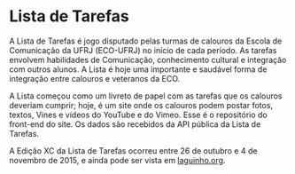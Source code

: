 # Lista de Tarefas
A Lista de Tarefas é jogo disputado pelas turmas de calouros da Escola de Comunicação da UFRJ (ECO-UFRJ) no início de cada período. As tarefas envolvem habilidades de Comunicação, conhecimento cultural e integração com outros alunos. A Lista é hoje uma importante e saudável forma de integração entre calouros e veteranos da ECO.

A Lista começou como um livreto de papel com as tarefas que os calouros deveriam cumprir; hoje, é um site onde os calouros podem postar fotos, textos, Vines e vídeos do YouTube e do Vimeo. Esse é o repositório do front-end do site. Os dados são recebidos da API pública da Lista de Tarefas.

A Edição XC da Lista de Tarefas ocorreu entre 26 de outubro e 4 de novembro de 2015, e ainda pode ser vista em [laguinho.org](laguinho.org).
